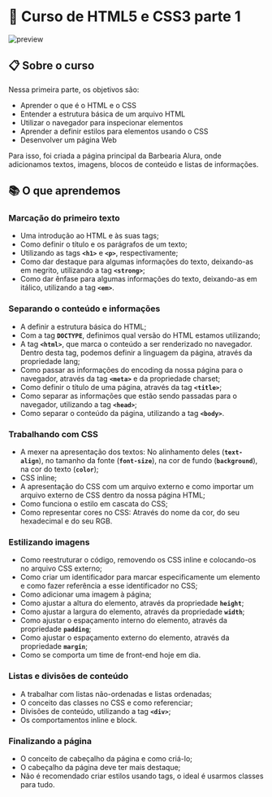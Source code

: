 # 🚀 Curso de HTML5 e CSS3 parte 1
![preview](https://github.com/nathaliagomes/alura-html5-css3-primeiros-passos/blob/main/.github/html5_css3_parte1_banner.PNG)

## 📋 Sobre o curso

Nessa primeira parte, os objetivos são:

* Aprender o que é o HTML e o CSS
* Entender a estrutura básica de um arquivo HTML
* Utilizar o navegador para inspecionar elementos
* Aprender a definir estilos para elementos usando o CSS
* Desenvolver um página Web

Para isso, foi criada a página principal da Barbearia Alura, onde adicionamos textos, imagens, blocos de conteúdo e listas de informações. 

## 📚 O que aprendemos

### Marcação do primeiro texto

* Uma introdução ao HTML e às suas tags;
* Como definir o título e os parágrafos de um texto;
* Utilizando as tags **`<h1>`** e **`<p>`**, respectivamente;
* Como dar destaque para algumas informações do texto, deixando-as em negrito, utilizando a tag **`<strong>`**;
* Como dar ênfase para algumas informações do texto, deixando-as em itálico, utilizando a tag **`<em>`**.

### Separando o conteúdo e informações

* A definir a estrutura básica do HTML;
* Com a tag **`DOCTYPE`**, definimos qual versão do HTML estamos utilizando;
* A tag **`<html>`**, que marca o conteúdo a ser renderizado no navegador. Dentro desta tag, podemos definir a linguagem da página, através da propriedade lang;
* Como passar as informações do encoding da nossa página para o navegador, através da tag **`<meta>`** e da propriedade charset;
* Como definir o título de uma página, através da tag **`<title>`**;
* Como separar as informações que estão sendo passadas para o navegador, utilizando a tag **`<head>`**;
* Como separar o conteúdo da página, utilizando a tag **`<body>`**.

### Trabalhando com CSS

* A mexer na apresentação dos textos: No alinhamento deles (**`text-align`**), no tamanho da fonte (**`font-size`**), na cor de fundo (**`background`**), na cor 
do texto (**`color`**);
* CSS inline;
* A apresentação do CSS com um arquivo externo e como importar um arquivo externo de CSS dentro da nossa página HTML;
* Como funciona o estilo em cascata do CSS;
* Como representar cores no CSS: Através do nome da cor, do seu hexadecimal e do seu RGB.

### Estilizando imagens

* Como reestruturar o código, removendo os CSS inline e colocando-os no arquivo CSS externo;
* Como criar um identificador para marcar especificamente um elemento e como fazer referência a esse identificador no CSS;
* Como adicionar uma imagem à página;
* Como ajustar a altura do elemento, através da propriedade **`height`**;
* Como ajustar a largura do elemento, através da propriedade **`width`**;
* Como ajustar o espaçamento interno do elemento, através da propriedade **`padding`**;
* Como ajustar o espaçamento externo do elemento, através da propriedade **`margin`**;
* Como se comporta um time de front-end hoje em dia.

### Listas e divisões de conteúdo

* A trabalhar com listas não-ordenadas e listas ordenadas;
* O conceito das classes no CSS e como referenciar;
* Divisões de conteúdo, utilizando a tag **`<div>`**;
* Os comportamentos inline e block.

### Finalizando a página

* O conceito de cabeçalho da página e como criá-lo;
* O cabeçalho da página deve ter mais destaque;
* Não é recomendado criar estilos usando tags, o ideal é usarmos classes para tudo.
